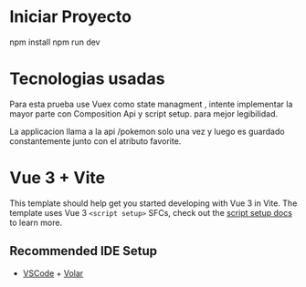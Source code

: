 # Iniciar Proyecto
npm install
npm run dev

# Tecnologias usadas
Para esta prueba use Vuex como state managment , intente implementar la mayor parte con Composition Api y script setup. para mejor legibilidad.

La applicacion llama a la api /pokemon solo una vez y luego es guardado constantemente junto con el atributo favorite.



# Vue 3 + Vite

This template should help get you started developing with Vue 3 in Vite. The template uses Vue 3 `<script setup>` SFCs, check out the [script setup docs](https://v3.vuejs.org/api/sfc-script-setup.html#sfc-script-setup) to learn more.

## Recommended IDE Setup

- [VSCode](https://code.visualstudio.com/) + [Volar](https://marketplace.visualstudio.com/items?itemName=johnsoncodehk.volar)
